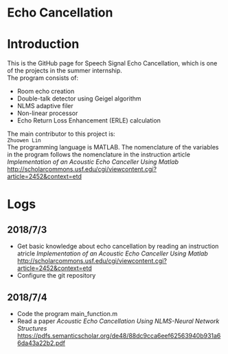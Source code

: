 Echo Cancellation
======

# Introduction
This is the GitHub page for Speech Signal Echo Cancellation, which is one of the projects in the summer internship.<br>
The program consists of:<br>
* Room echo creation
* Double-talk detector using Geigel algorithm
* NLMS adaptive filer
* Non-linear processor
* Echo Return Loss Enhancement (ERLE) calculation

The main contributor to this project is:<br>
`Zhuowen Lin`<br>
The programming language is MATLAB. 
The nomenclature of the variables in the program follows the nomenclature in the instruction article *Implementation of an Acoustic Echo Canceller Using Matlab*<br>
http://scholarcommons.usf.edu/cgi/viewcontent.cgi?article=2452&context=etd

# Logs
## 2018/7/3
* Get basic knowledge about echo cancellation by reading an instruction atricle *Implementation of an Acoustic Echo Canceller Using Matlab*<br>
http://scholarcommons.usf.edu/cgi/viewcontent.cgi?article=2452&context=etd
* Configure the git repository
## 2018/7/4
* Code the program main_function.m
* Read a paper *Acoustic Echo Cancellation Using NLMS-Neural Network Structures*<br>
https://pdfs.semanticscholar.org/de48/88dc9cca6eef62563940b931a66da43a22b2.pdf
